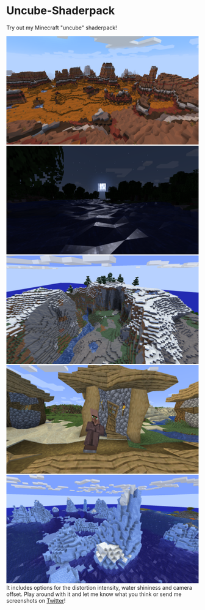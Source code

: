 # Uncube-Shaderpack
Try out my Minecraft "uncube" shaderpack!

![Mesa](/screenshots/mesa.png)
![Moonset](/screenshots/moonset.png)
![Mountains](/screenshots/mountains.png)
![Village](/screenshots/village.png)
![Ice](/screenshots/ice.png)
It includes options for the distortion intensity, water shininess and camera offset. Play around with it and let me know what you think or 
send me screenshots on [Twitter](https://twitter.com/XorDev)!
